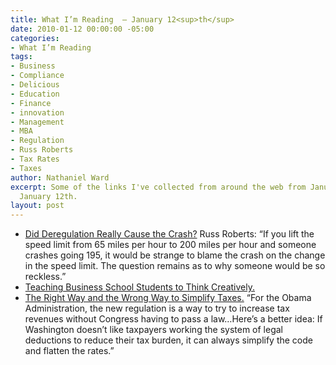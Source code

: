 ```yaml
---
title: What I’m Reading  — January 12<sup>th</sup>
date: 2010-01-12 00:00:00 -05:00
categories:
- What I’m Reading
tags:
- Business
- Compliance
- Delicious
- Education
- Finance
- innovation
- Management
- MBA
- Regulation
- Russ Roberts
- Tax Rates
- Taxes
author: Nathaniel Ward
excerpt: Some of the links I've collected from around the web from January 7th to
  January 12th.
layout: post
---
```


  * [Did Deregulation Really Cause the Crash?][1] Russ Roberts: “If you lift the speed limit from 65 miles per hour to 200 miles per hour and someone crashes going 195, it would be strange to blame the crash on the change in the speed limit. The question remains as to why someone would be so reckless.”
  * [Teaching Business School Students to Think Creatively.][2] 
  * [The Right Way and the Wrong Way to Simplify Taxes.][3] “For the Obama Administration, the new regulation is a way to try to increase tax revenues without Congress having to pass a law…Here’s a better idea: If Washington doesn’t like taxpayers working the system of legal deductions to reduce their tax burden, it can always simplify the code and flatten the rates.”

 [1]: http://cafehayek.com/2010/01/why-such-extreme-leverage.html
 [2]: http://www.nytimes.com/2010/01/10/business/10mba.html
 [3]: http://online.wsj.com/article/SB10001424052748703436504574640572196836150.html
